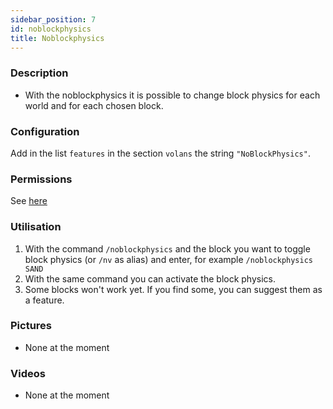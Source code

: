 ```yaml
---
sidebar_position: 7
id: noblockphysics
title: Noblockphysics
---
```

### Description
* With the noblockphysics it is possible to change block physics for each world and for each chosen block.
### Configuration
Add in the list `features` in the section `volans` the string `"NoBlockPhysics"`.
### Permissions
See [here](/docs/Permissions/#no-block-physics)
### Utilisation
1. With the command `/noblockphysics` and the block you want to toggle block physics (or `/nv` as alias) and enter, for example `/noblockphysics SAND`
2. With the same command you can activate the block physics.
3. Some blocks won't work yet. If you find some, you can suggest them as a feature.
### Pictures
- None at the moment
### Videos
- None at the moment